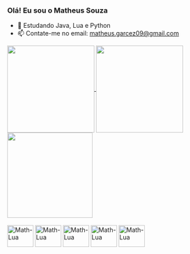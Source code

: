 ### Olá! Eu sou o Matheus Souza

- 🌱 Estudando Java, Lua e Python
- 📫 Contate-me no email: matheus.garcez09@gmail.com



<div>
  <a href="https://github.com/snowthey">
    <img height=200 align="center" src="https://github-readme-stats.vercel.app/api?username=snowthey&show_icons=true&theme=dracula" />
  </a>
  <a href="https://github.com/snowthey">
    <img height=200 align="center" src="https://github-readme-stats.vercel.app/api/top-langs?username=snowthey&layout=compact&langs_count=8&card_width=320&theme=dracula" />
  </a> 
</div>

<div>
  <a href="https://github.com/snowthey">
  <img height=196 align="center" src=https://github-readme-stats.vercel.app/api/wakatime?username=snowthey />
  </a>
</div>

<div style="display: inline_block"><br>
  <img align="center" alt="Math-Lua" height="50" width="60" src="https://cdn.jsdelivr.net/gh/devicons/devicon@latest/icons/lua/lua-original.svg" />
  <img align="center" alt="Math-Lua" height="50" width="60" src="https://cdn.jsdelivr.net/gh/devicons/devicon@latest/icons/python/python-original.svg" />
  <img align="center" alt="Math-Lua" height="50" width="60" src="https://cdn.jsdelivr.net/gh/devicons/devicon@latest/icons/java/java-original.svg" />
  <img align="center" alt="Math-Lua" height="50" width="60" src="https://cdn.jsdelivr.net/gh/devicons/devicon@latest/icons/csharp/csharp-original.svg" />
  <img align="center" alt="Math-Lua" height="50" width="60" src="https://cdn.jsdelivr.net/gh/devicons/devicon@latest/icons/cplusplus/cplusplus-original.svg" />
</div>


